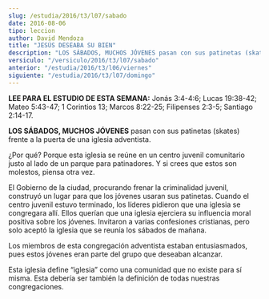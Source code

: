 ```yaml
---
slug: /estudia/2016/t3/l07/sabado
date: 2016-08-06
tipo: leccion
author: David Mendoza
title: "JESÚS DESEABA SU BIEN"
description: "LOS SÁBADOS, MUCHOS JÓVENES pasan con sus patinetas (skates) frente a la  puerta de una iglesia adventista. ¿Por qué? Porque esta iglesia se reúne en  un centro juvenil comunitario justo al lado de un parque para patinadores. Y si  crees que estos son molestos, piensa otra..."
versiculo: "/versiculo/2016/t3/l07/sabado"
anterior: "/estudia/2016/t3/l06/viernes"
siguiente: "/estudia/2016/t3/l07/domingo"
---
```


**LEE PARA EL ESTUDIO DE ESTA SEMANA:** Jonás 3:4-4:6; Lucas 19:38-42; Mateo 5:43-47; 1 Corintios 13; Marcos 8:22-25; Filipenses 2:3-5; Santiago 2:14-17.

**LOS SÁBADOS, MUCHOS JÓVENES** pasan con sus patinetas (skates) frente a la puerta de una iglesia adventista.

¿Por qué? Porque esta iglesia se reúne en un centro juvenil comunitario justo al lado de un parque para patinadores. Y si crees que estos son molestos, piensa otra vez.

El Gobierno de la ciudad, procurando frenar la criminalidad juvenil, construyó un lugar para que los jóvenes usaran sus patinetas. Cuando el centro juvenil estuvo terminado, los líderes pidieron que una iglesia se congregara allí. Ellos querían que una iglesia ejerciera su influencia moral positiva sobre los jóvenes. Invitaron a varias confesiones cristianas, pero solo aceptó la iglesia que se reunía los sábados de mañana.

Los miembros de esta congregación adventista estaban entusiasmados, pues estos jóvenes eran parte del grupo que deseaban alcanzar.

Esta iglesia define “iglesia” como una comunidad que no existe para sí misma. Esta debería ser también la definición de todas nuestras congregaciones.
